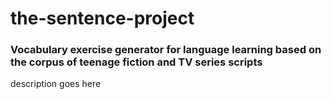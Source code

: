 # the-sentence-project
### Vocabulary exercise generator for language learning based on the corpus of teenage fiction and TV series scripts

description goes here
